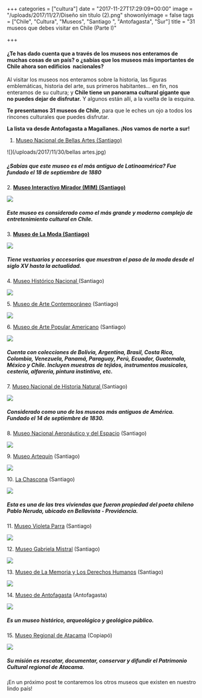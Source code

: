 +++
categories = ["cultura"]
date = "2017-11-27T17:29:09+00:00"
image = "/uploads/2017/11/27/Diseño sin título (2).png"
showonlyimage = false
tags = ["Chile", "Cultura", "Museos", "Santiago ", "Antofagasta", "Sur"]
title = "31 museos que debes visitar en Chile (Parte I)"

+++
#### ¿Te has dado cuenta que a través de los museos nos enteramos de muchas cosas de un país? o ¿sabías que los museos más importantes de Chile ahora son edificios  nacionales?

Al visitar los museos nos enteramos sobre la historia, las figuras emblemáticas, historia del arte, sus primeros habitantes... en fin, nos enteramos de su cultura; y **Chile tiene un panorama cultural gigante que no puedes dejar de disfrutar.** Y algunos están allí, a la vuelta de la esquina.

**Te presentamos 31 museos de Chile**, para que le eches un ojo a todos los rincones culturales que puedes disfrutar.

**La lista va desde Antofagasta a Magallanes. ¡Nos vamos de norte a sur!**

1. [Museo Nacional de Bellas Artes (Santiago)](https://www.google.cl/url?sa=t&rct=j&q=&esrc=s&source=web&cd=8&cad=rja&uact=8&ved=0ahUKEwig78jEzd_XAhVHIpAKHQ1kATQQFgg6MAc&url=https%3A%2F%2Fes.wikipedia.org%2Fwiki%2FMuseo_Nacional_de_Bellas_Artes_(Chile)&usg=AOvVaw0xjDZWtPH6kjS14nivZVHk)

![](/uploads/2017/11/30/bellas artes.jpg)

##### ¿Sabías que este museo es el más antiguo de Latinoamérica? Fue fundado el 18 de septiembre de 1880

2\. [**Museo Interactivo Mirador (MIM) (Santiago)**](https://es.wikipedia.org/wiki/Museo_Interactivo_Mirador)

![](/uploads/2017/11/30/2007-12-01624_144.jpg)

##### Este museo es considerado como el más grande y moderno complejo de entretenimiento cultural en Chile.

3\. [**Museo de La Moda (Santiago)**](https://es.wikipedia.org/wiki/Museo_de_la_Moda_(Santiago_de_Chile))

![](/uploads/2017/11/30/museo-de-la-moda-2.jpg)

##### Tiene vestuarios y accesorios que muestran el paso de la moda desde el siglo XV hasta la actualidad.

4\. [Museo Histórico Nacional ](https://es.wikipedia.org/wiki/Museo_Hist%C3%B3rico_Nacional_(Chile))(Santiago)

![](/uploads/2017/11/30/articles-10970_imagen_02.jpg)

5\. [Museo de Arte Contemporáneo](https://es.wikipedia.org/wiki/Museo_de_Arte_Contempor%C3%A1neo_de_Santiago) (Santiago)

![](/uploads/2017/11/30/mac_museo_arte_contemporaneo_barrio_lastarria_foto_1.jpg)

6\. [Museo de Arte Popular Americano](https://es.wikipedia.org/wiki/Museo_de_Arte_Popular_Americano) (Santiago)

![](/uploads/2017/11/30/15.jpg)

##### Cuenta con colecciones de Bolivia, Argentina, Brasil, Costa Rica, Colombia, Venezuela, Panamá, Paraguay, Perú, Ecuador, Guatemala, México y Chile. Incluyen muestras de tejidos, instrumentos musicales, cestería, alfarería, pintura instintiva, etc.

7\. [Museo Nacional de Historia Natural ](https://es.wikipedia.org/wiki/Museo_Nacional_de_Historia_Natural_de_Chile)(Santiago)

![](/uploads/2017/11/30/1305218096_copia_de_museonac2-528x310.jpg)

##### Considerado como uno de los museos más antiguos de América. Fundado el 14 de septiembre de 1830.

8\. [Museo Nacional Aeronáutico y del Espacio](https://www.google.cl/url?sa=t&rct=j&q=&esrc=s&source=web&cd=8&cad=rja&uact=8&ved=0ahUKEwjEhbDrzt_XAhWDFZAKHd3WD4IQFgg5MAc&url=https%3A%2F%2Fes.wikipedia.org%2Fwiki%2FMuseo_Nacional_Aeron%25C3%25A1utico_y_del_Espacio&usg=AOvVaw0ZoE2mZVX7XN39TdiK5Esy) (Santiago)

![](/uploads/2017/11/30/1305218096_copia_de_museonac2-528x310.jpg)

9\. [Museo Artequín](https://es.wikipedia.org/wiki/Museo_Artequin) (Santiago)

![](/uploads/2017/11/30/pabellon-paris-min.jpg)

10\. [La Chascona](https://es.wikipedia.org/wiki/La_Chascona) (Santiago)

![](/uploads/2017/11/30/76NerudaLaChascona.jpg)

##### Esta es una de las tres viviendas que fueron propiedad del poeta chileno Pablo Neruda, ubicado en Bellavista - Providencia.

11\. [Museo Violeta Parra](https://es.wikipedia.org/wiki/Museo_Violeta_Parra) (Santiago)

![](/uploads/2017/11/30/disenoarquitectura.jpg)

12\. [Museo Gabriela Mistral](https://es.wikipedia.org/wiki/Museo_Gabriela_Mistral) (Santiago)

![](/uploads/2017/11/30/1200px-Centro_cultural_Gabriela_Mistral_23_4.JPG)

13\. [Museo de La Memoria y Los Derechos Humanos](https://es.wikipedia.org/wiki/Museo_de_la_Memoria_y_los_Derechos_Humanos) (Santiago)

![](/uploads/2017/11/30/museo-de-la-memoria-y-los-derechos-humanos-foto-por-nico-saieh-2.jpg)

14\. [Museo de Antofagasta](https://es.wikipedia.org/wiki/Museo_de_Antofagasta) (Antofagasta)

![](/uploads/2017/11/30/museo-antofagasta-01-530x340.jpg)

##### Es un museo histórico, arqueológico y geológico público.

15\. [Museo Regional de Atacama](https://es.wikipedia.org/wiki/Museo_Regional_de_Atacama) (Copiapó)

![](/uploads/2017/11/30/museo-antofagasta-01-530x340-1.jpg)

##### Su misión es rescatar, documentar, conservar y difundir el Patrimonio Cultural regional de Atacama.

¡En un próximo post te contaremos los otros museos que existen en nuestro lindo país! 